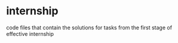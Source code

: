 # internship

code files that contain the solutions for tasks from the first stage of effective internship
